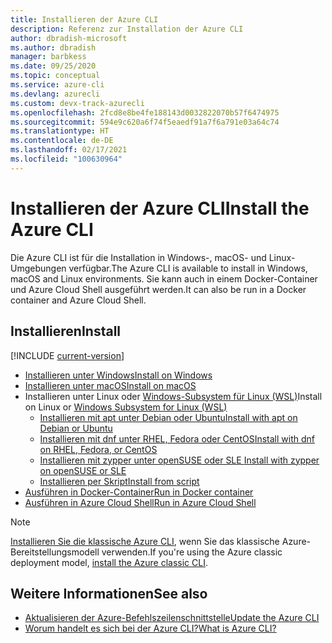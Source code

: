 ```yaml
---
title: Installieren der Azure CLI
description: Referenz zur Installation der Azure CLI
author: dbradish-microsoft
ms.author: dbradish
manager: barbkess
ms.date: 09/25/2020
ms.topic: conceptual
ms.service: azure-cli
ms.devlang: azurecli
ms.custom: devx-track-azurecli
ms.openlocfilehash: 2fcd8e8be4fe188143d0032822070b57f6474975
ms.sourcegitcommit: 594e9c620a6f74f5eaedf91a7f6a791e03a64c74
ms.translationtype: HT
ms.contentlocale: de-DE
ms.lasthandoff: 02/17/2021
ms.locfileid: "100630964"
---
```

# <a name="install-the-azure-cli"></a><span data-ttu-id="b1c1d-103">Installieren der Azure CLI</span><span class="sxs-lookup"><span data-stu-id="b1c1d-103">Install the Azure CLI</span></span>

<span data-ttu-id="b1c1d-104">Die Azure CLI ist für die Installation in Windows-, macOS- und Linux-Umgebungen verfügbar.</span><span class="sxs-lookup"><span data-stu-id="b1c1d-104">The Azure CLI is available to install in Windows, macOS and Linux environments.</span></span>  <span data-ttu-id="b1c1d-105">Sie kann auch in einem Docker-Container und Azure Cloud Shell ausgeführt werden.</span><span class="sxs-lookup"><span data-stu-id="b1c1d-105">It can also be run in a Docker container and Azure Cloud Shell.</span></span>

## <a name="install"></a><span data-ttu-id="b1c1d-106">Installieren</span><span class="sxs-lookup"><span data-stu-id="b1c1d-106">Install</span></span>

[!INCLUDE [current-version](includes/current-version.md)]

* [<span data-ttu-id="b1c1d-107">Installieren unter Windows</span><span class="sxs-lookup"><span data-stu-id="b1c1d-107">Install on Windows</span></span>](install-azure-cli-windows.md)
* [<span data-ttu-id="b1c1d-108">Installieren unter macOS</span><span class="sxs-lookup"><span data-stu-id="b1c1d-108">Install on macOS</span></span>](install-azure-cli-macos.md)
* <span data-ttu-id="b1c1d-109">Installieren unter Linux oder [Windows-Subsystem für Linux (WSL)](/windows/wsl/about)</span><span class="sxs-lookup"><span data-stu-id="b1c1d-109">Install on Linux or [Windows Subsystem for Linux (WSL)](/windows/wsl/about)</span></span>
  * [<span data-ttu-id="b1c1d-110">Installieren mit apt unter Debian oder Ubuntu</span><span class="sxs-lookup"><span data-stu-id="b1c1d-110">Install with apt on Debian or Ubuntu</span></span>](install-azure-cli-apt.md)
  * [<span data-ttu-id="b1c1d-111">Installieren mit dnf unter RHEL, Fedora oder CentOS</span><span class="sxs-lookup"><span data-stu-id="b1c1d-111">Install with dnf on RHEL, Fedora, or CentOS</span></span>](install-azure-cli-yum.md)
  * [<span data-ttu-id="b1c1d-112">Installieren mit zypper unter openSUSE oder SLE </span><span class="sxs-lookup"><span data-stu-id="b1c1d-112">Install with zypper on openSUSE or SLE</span></span>](install-azure-cli-zypper.md)
  * [<span data-ttu-id="b1c1d-113">Installieren per Skript</span><span class="sxs-lookup"><span data-stu-id="b1c1d-113">Install from script</span></span>](install-azure-cli-linux.md)
* [<span data-ttu-id="b1c1d-114">Ausführen in Docker-Container</span><span class="sxs-lookup"><span data-stu-id="b1c1d-114">Run in Docker container</span></span>](run-azure-cli-docker.md)
* [<span data-ttu-id="b1c1d-115">Ausführen in Azure Cloud Shell</span><span class="sxs-lookup"><span data-stu-id="b1c1d-115">Run in Azure Cloud Shell</span></span>](/azure/cloud-shell/quickstart)

> [!NOTE]
> <span data-ttu-id="b1c1d-116">[Installieren Sie die klassische Azure CLI](install-classic-cli.md), wenn Sie das klassische Azure-Bereitstellungsmodell verwenden.</span><span class="sxs-lookup"><span data-stu-id="b1c1d-116">If you're using the Azure classic deployment model, [install the Azure classic CLI](install-classic-cli.md).</span></span>

## <a name="see-also"></a><span data-ttu-id="b1c1d-117">Weitere Informationen</span><span class="sxs-lookup"><span data-stu-id="b1c1d-117">See also</span></span>

* [<span data-ttu-id="b1c1d-118">Aktualisieren der Azure-Befehlszeilenschnittstelle</span><span class="sxs-lookup"><span data-stu-id="b1c1d-118">Update the Azure CLI</span></span>](update-azure-cli.md)
* [<span data-ttu-id="b1c1d-119">Worum handelt es sich bei der Azure CLI?</span><span class="sxs-lookup"><span data-stu-id="b1c1d-119">What is Azure CLI?</span></span>](what-is-azure-cli.md)
